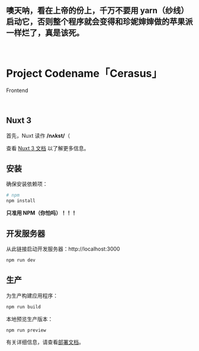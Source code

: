 ## 噢天呐，看在上帝的份上，千万不要用 yarn（纱线）启动它，否则整个程序就会变得和珍妮婶婶做的苹果派一样烂了，真是该死。

<br>

# Project Codename「Cerasus」
Frontend

<br>

## Nuxt 3

首先，Nuxt 读作 **/nʌkst/**（

查看 [Nuxt 3 文档](https://v3.nuxtjs.org) 以了解更多信息。

## 安装

确保安装依赖项：

```bash
# npm
npm install
```
**只准用 NPM（你怕吗）！！！**

## 开发服务器

从此链接启动开发服务器：http://localhost:3000

```bash
npm run dev
```

## 生产

为生产构建应用程序：

```bash
npm run build
```

本地预览生产版本：

```bash
npm run preview
```

有关详细信息，请查看[部署文档](https://v3.nuxtjs.org/guide/deploy/presets)。
